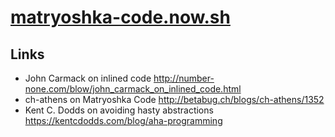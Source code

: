 ﻿# [matryoshka-code.now.sh](https://matryoshka-code.now.sh)

## Links

- John Carmack on inlined code
  http://number-none.com/blow/john_carmack_on_inlined_code.html
- ch-athens on Matryoshka Code
  http://betabug.ch/blogs/ch-athens/1352
- Kent C. Dodds on avoiding hasty abstractions
  https://kentcdodds.com/blog/aha-programming
